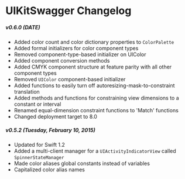 UIKitSwagger Changelog
======================

##### v0.6.0 (__DATE__)
 - Added color count and color dictionary properties to `ColorPalette`
 - Added formal initializers for color component types
 - Removed component-type-based initializer on UIColor
 - Added component conversion methods
 - Added CMYK component structure at feature parity with all other component types
 - Removed `UIColor` component-based initializer
 - Added functions to easily turn off autoresizing-mask-to-constraint translation
 - Added methods and functions for constraining view dimensions to a constant or interval
 - Renamed equal-dimension constraint functions to 'Match' functions
 - Changed deployment target to 8.0


##### v0.5.2 (Tuesday, February 10, 2015)
 - Updated for Swift 1.2
 - Added a multi-client manager for a `UIActivityIndicatorView` called `SpinnerStateManager`
 - Made color aliases global constants instead of variables
 - Capitalized color alias names
